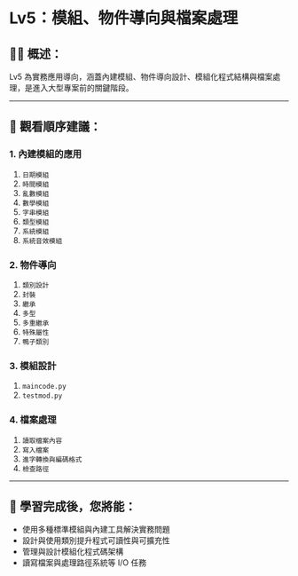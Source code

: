 # Lv5：模組、物件導向與檔案處理

## 👩‍💻 概述：

Lv5 為實務應用導向，涵蓋內建模組、物件導向設計、模組化程式結構與檔案處理，是進入大型專案前的關鍵階段。

---

## 👀 觀看順序建議：

### 1. 內建模組的應用

1. `日期模組`
2. `時間模組`
3. `亂數模組`
4. `數學模組`
5. `字串模組`
6. `類型模組`
7. `系統模組`
8. `系統音效模組`

### 2. 物件導向

1. `類別設計`
2. `封裝`
3. `繼承`
4. `多型`
5. `多重繼承`
6. `特殊屬性`
7. `鴨子類別`

### 3. 模組設計

1. `maincode.py`
2. `testmod.py`

### 4. 檔案處理

1. `讀取檔案內容`
2. `寫入檔案`
3. `進字轉換與編碼格式`
4. `檢查路徑`

---

## 🎯 學習完成後，您將能：

* 使用多種標準模組與內建工具解決實務問題
* 設計與使用類別提升程式可讀性與可擴充性
* 管理與設計模組化程式碼架構
* 讀寫檔案與處理路徑系統等 I/O 任務